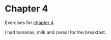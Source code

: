 # Chapter 4
Exercises for [chapter 4](https://info201.github.io/git-basics.html).

I had bananas, milk and cereal for the breakfast. 